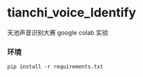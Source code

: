 # tianchi_voice_Identify
天池声音识别大赛 google colab 实验


### 环境

```
pip install -r requirements.txt

```